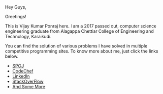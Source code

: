 Hey Guys,

Greetings!

This is Vijay Kumar Ponraj here. I am a 2017 passed out, computer science engineering graduate from Alagappa Chettiar College of Engineering and Technology, Karaikudi.

You can find the solution of various problems I have solved in multiple competitive programming sites. To know more about me, just click the links below. 
* [SPOJ](https://www.spoj.com/users/pvkcse)
* [CodeChef](https://www.codechef.com/users/pvkcse)
* [LinkedIn](https://www.linkedin.com/in/pvkcse)
* [StackOverFlow](https://stackoverflow.com/users/4265318/pvkcse)
* [And Some More](https://bit.ly/pvkcse)

